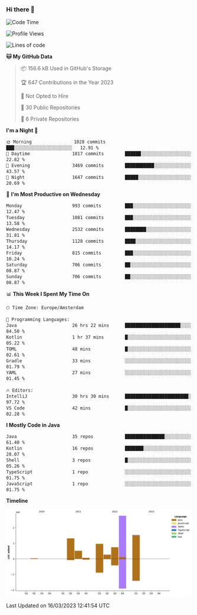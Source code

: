 ### Hi there 👋


<!--START_SECTION:waka-->
![Code Time](http://img.shields.io/badge/Code%20Time-3%2C086%20hrs%2026%20mins-blue)

![Profile Views](http://img.shields.io/badge/Profile%20Views-0-blue)

![Lines of code](https://img.shields.io/badge/From%20Hello%20World%20I%27ve%20Written-8.2%20million%20lines%20of%20code-blue)

**🐱 My GitHub Data** 

> 📦 156.6 kB Used in GitHub's Storage 
 > 
> 🏆 647 Contributions in the Year 2023
 > 
> 🚫 Not Opted to Hire
 > 
> 📜 30 Public Repositories 
 > 
> 🔑 6 Private Repositories 
 > 
**I'm a Night 🦉** 

```text
🌞 Morning                1028 commits        ███░░░░░░░░░░░░░░░░░░░░░░   12.91 % 
🌆 Daytime                1817 commits        ██████░░░░░░░░░░░░░░░░░░░   22.82 % 
🌃 Evening                3469 commits        ███████████░░░░░░░░░░░░░░   43.57 % 
🌙 Night                  1647 commits        █████░░░░░░░░░░░░░░░░░░░░   20.69 % 
```
📅 **I'm Most Productive on Wednesday** 

```text
Monday                   993 commits         ███░░░░░░░░░░░░░░░░░░░░░░   12.47 % 
Tuesday                  1081 commits        ███░░░░░░░░░░░░░░░░░░░░░░   13.58 % 
Wednesday                2532 commits        ████████░░░░░░░░░░░░░░░░░   31.81 % 
Thursday                 1128 commits        ████░░░░░░░░░░░░░░░░░░░░░   14.17 % 
Friday                   815 commits         ███░░░░░░░░░░░░░░░░░░░░░░   10.24 % 
Saturday                 706 commits         ██░░░░░░░░░░░░░░░░░░░░░░░   08.87 % 
Sunday                   706 commits         ██░░░░░░░░░░░░░░░░░░░░░░░   08.87 % 
```


📊 **This Week I Spent My Time On** 

```text
🕑︎ Time Zone: Europe/Amsterdam

💬 Programming Languages: 
Java                     26 hrs 22 mins      █████████████████████░░░░   84.50 % 
Kotlin                   1 hr 37 mins        █░░░░░░░░░░░░░░░░░░░░░░░░   05.22 % 
TOML                     48 mins             █░░░░░░░░░░░░░░░░░░░░░░░░   02.61 % 
Gradle                   33 mins             ░░░░░░░░░░░░░░░░░░░░░░░░░   01.79 % 
YAML                     27 mins             ░░░░░░░░░░░░░░░░░░░░░░░░░   01.45 % 

🔥 Editors: 
IntelliJ                 30 hrs 30 mins      ████████████████████████░   97.72 % 
VS Code                  42 mins             █░░░░░░░░░░░░░░░░░░░░░░░░   02.28 % 
```

**I Mostly Code in Java** 

```text
Java                     35 repos            ███████████████░░░░░░░░░░   61.40 % 
Kotlin                   16 repos            ███████░░░░░░░░░░░░░░░░░░   28.07 % 
Shell                    3 repos             █░░░░░░░░░░░░░░░░░░░░░░░░   05.26 % 
TypeScript               1 repo              ░░░░░░░░░░░░░░░░░░░░░░░░░   01.75 % 
JavaScript               1 repo              ░░░░░░░░░░░░░░░░░░░░░░░░░   01.75 % 
```



**Timeline**

![Lines of Code chart](https://raw.githubusercontent.com/powercasgamer/powercasgamer/master/assets/bar_graph.png)


 Last Updated on 16/03/2023 12:41:54 UTC
<!--END_SECTION:waka-->
